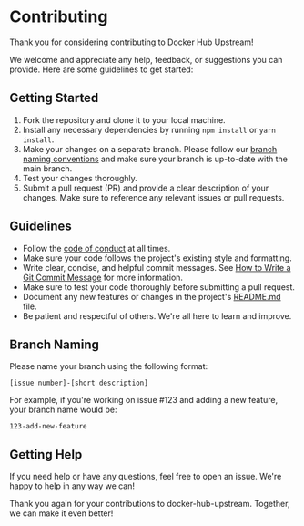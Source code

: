 # Contributing

Thank you for considering contributing to Docker Hub Upstream!

We welcome and appreciate any help, feedback, or suggestions you can provide. Here are some guidelines to get started:

## Getting Started

1. Fork the repository and clone it to your local machine.
2. Install any necessary dependencies by running `npm install` or `yarn install`.
3. Make your changes on a separate branch. Please follow our [branch naming conventions](#branch-naming) and make sure your branch is up-to-date with the main branch.
4. Test your changes thoroughly.
5. Submit a pull request (PR) and provide a clear description of your changes. Make sure to reference any relevant issues or pull requests.

## Guidelines

- Follow the [code of conduct](CODE_OF_CONDUCT.md) at all times.
- Make sure your code follows the project's existing style and formatting.
- Write clear, concise, and helpful commit messages. See [How to Write a Git Commit Message](https://cbea.ms/git-commit/) for more information.
- Make sure to test your code thoroughly before submitting a pull request.
- Document any new features or changes in the project's [README.md](README.md) file.
- Be patient and respectful of others. We're all here to learn and improve.

## Branch Naming

Please name your branch using the following format:

```
[issue number]-[short description]
```

For example, if you're working on issue #123 and adding a new feature, your branch name would be:

```
123-add-new-feature
```

## Getting Help

If you need help or have any questions, feel free to open an issue. We're happy to help in any way we can!

Thank you again for your contributions to docker-hub-upstream. Together, we can make it even better!
